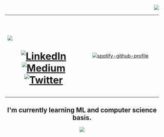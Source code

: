 <div align="right">
  <img src="https://visitcount.itsvg.in/api?id=imtribute12&icon=8&color=11" />
</div>
 
<div align="center">
<table width="100%"> 
  <tr>
  <td width="50%">
      
 <br>
    <p align="center" width="50%"> 
      <h1>
      <a href="https://github.com/imtribute12">
      <img src="https://readme-typing-svg.herokuapp.com?size=36&color=660099&center=true&multiline=true&width=500&height=100&lines=Hi!+%F0%9F%91%8B;I'm+Seda+%F0%9F%98%8A">
      </a>
      <div align="center">
        
[![LinkedIn](https://img.shields.io/badge/LinkedIn-%230077B5.svg?logo=linkedin&logoColor=white)](https://linkedin.com/in/seda-n-taskan) 
[![Medium](https://img.shields.io/badge/Medium-12100E?logo=medium&logoColor=white)](https://medium.com/@nubika) 
[![Twitter](https://img.shields.io/badge/Twitter-%231DA1F2.svg?logo=Twitter&logoColor=white)](https://twitter.com/nubisqueendom) 
       
</p>
      </div>
    
  </td>
  <td width="50%">
    <div align="center">

[![spotify-github-profile](https://spotify-github-profile.vercel.app/api/view?uid=sedanurgfb6671&cover_image=true&theme=default&show_offline=false&background_color=121212&interchange=false&bar_color=53b14f&bar_color_cover=true)](https://github.com/kittinan/spotify-github-profile)
      </div>
  </td>
  </table>
</div>

<div align="center">  
<h2> I'm currently learning ML and computer science basis. </h2>
	
	
![](https://github-readme-streak-stats.herokuapp.com/?user=imtribute12&theme=midnight-purple&hide_border=true)
 
</div>
  

